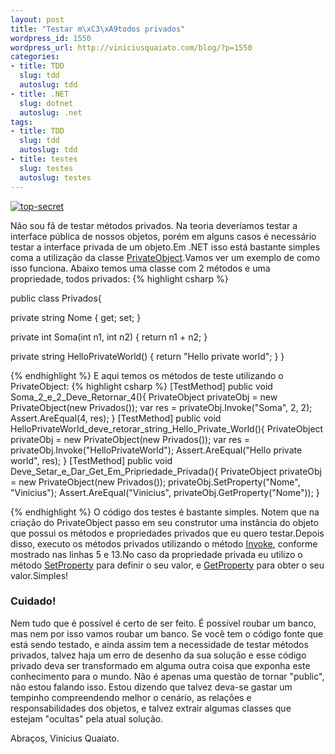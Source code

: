 ```yaml
---
layout: post
title: "Testar m\xC3\xA9todos privados"
wordpress_id: 1550
wordpress_url: http://viniciusquaiato.com/blog/?p=1550
categories:
- title: TDD
  slug: tdd
  autoslug: tdd
- title: .NET
  slug: dotnet
  autoslug: .net
tags:
- title: TDD
  slug: tdd
  autoslug: tdd
- title: testes
  slug: testes
  autoslug: testes
---
```



[![](http://viniciusquaiato.com/images_posts/top-secret-150x150.jpg "top-secret")](http://viniciusquaiato.com/images_posts/top-secret.jpg)

Não sou fã de testar métodos privados. Na teoria deveríamos testar a interface pública de nossos objetos, porém em alguns casos é necessário testar a interface privada de um objeto.Em .NET isso está bastante simples coma a utilização da classe [PrivateObject](http://msdn.microsoft.com/en-us/library/microsoft.visualstudio.testtools.unittesting.privateobject(VS.80).aspx).Vamos ver um exemplo de como isso funciona. Abaixo temos uma classe com 2 métodos e uma propriedade, todos privados:
{% highlight csharp %}

public class Privados{

private string Nome { get;
    set;
    }

private int Soma(int n1, int n2)    {
return n1 + n2;
    }

private string HelloPrivateWorld()    {
return "Hello
private world";
    }
}

{% endhighlight %}
E aqui temos os métodos de teste utilizando o PrivateObject:
{% highlight csharp %}
[TestMethod]
public void Soma_2_e_2_Deve_Retornar_4(){    PrivateObject privateObj = new PrivateObject(new Privados());
var res = privateObj.Invoke("Soma", 2, 2);
    Assert.AreEqual(4, res);
    }
[TestMethod]
public void HelloPrivateWorld_deve_retorar_string_Hello_Private_World(){    PrivateObject privateObj = new PrivateObject(new Privados());
var res = privateObj.Invoke("HelloPrivateWorld");
    Assert.AreEqual("Hello
private world", res);
    }
[TestMethod]
public void Deve_Setar_e_Dar_Get_Em_Pripriedade_Privada(){    PrivateObject privateObj = new PrivateObject(new Privados());
    privateObj.SetProperty("Nome", "Vinicius");
    Assert.AreEqual("Vinicius", privateObj.GetProperty("Nome"));
    }

{% endhighlight %}
O código dos testes é bastante simples. Notem que na criação do PrivateObject passo em seu construtor uma instância do objeto que possui os métodos e propriedades privados que eu quero testar.Depois disso, executo os métodos privados utilizando o método [Invoke](http://msdn.microsoft.com/en-US/library/microsoft.visualstudio.testtools.unittesting.privateobject.invoke(v=VS.80).aspx), conforme mostrado nas linhas 5 e 13.No caso da propriedade privada eu utilizo o método [SetProperty](http://msdn.microsoft.com/en-US/library/microsoft.visualstudio.testtools.unittesting.privateobject.setproperty(v=VS.80).aspx) para definir o seu valor, e [GetProperty](http://msdn.microsoft.com/en-US/library/microsoft.visualstudio.testtools.unittesting.privateobject.getproperty(v=VS.80).aspx) para obter o seu valor.Simples!

### Cuidado!
Nem tudo que é possível é certo de ser feito. É possível roubar um banco, mas nem por isso vamos roubar um banco. Se você tem o código fonte que está sendo testado, e ainda assim tem a necessidade de testar métodos privados, talvez haja um erro de desenho da sua solução e esse código privado deva ser transformado em alguma outra coisa que exponha este conhecimento para o mundo. Não é apenas uma questão de tornar "public", não estou falando isso. Estou dizendo que talvez deva-se gastar um tempinho compreendendo melhor o cenário, as relações e responsabilidades dos objetos, e talvez extrair algumas classes que estejam "ocultas" pela atual solução.

Abraços,
Vinicius Quaiato.
